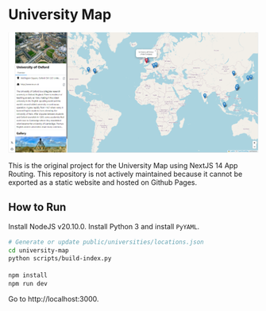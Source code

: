 # University Map

![](./images/demo.png)

This is the original project for the University Map using NextJS 14 App Routing. This repository is not actively maintained because it cannot be exported as a static website and hosted on Github Pages.

## How to Run

Install NodeJS v20.10.0.
Install Python 3 and install `PyYAML`.

```bash
# Generate or update public/universities/locations.json
cd university-map
python scripts/build-index.py

npm install
npm run dev
```

Go to http://localhost:3000.
